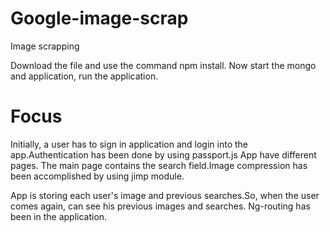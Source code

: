 # Google-image-scrap
Image scrapping 

Download the file and use the command npm install.
Now start the mongo and application, run the application.

# Focus
Initially, a user has to sign in application and login into the app.Authentication has been done by using passport.js App have different pages. The main page contains the search field.Image compression has been accomplished by using jimp module.

App is storing each user's image and previous searches.So, when the user comes again, can see his previous images and searches.
Ng-routing has been in the application.

